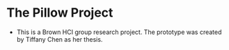 # The Pillow Project

* This is a Brown HCI group research project. The prototype was created by Tiffany Chen as her thesis.